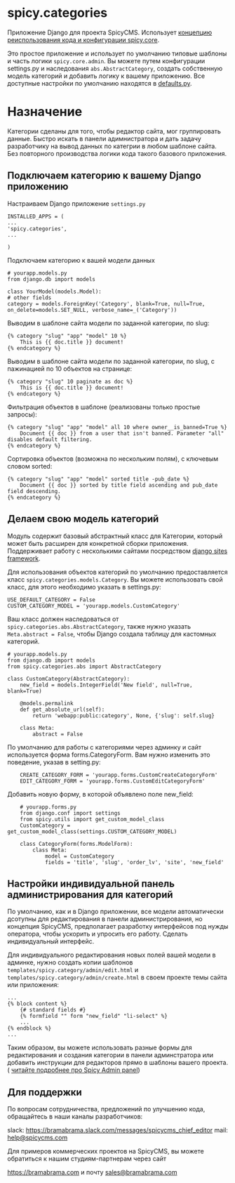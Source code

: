 spicy.categories
================


Приложение Django для проекта SpicyCMS. 
Использует [концепцию реиспользования кода и конфигурации spicy.core](https://github.com/spicycms/spicy.core).


Это простое приложение и использует по умолчанию типовые шаблоны и часть логики ``spicy.core.admin``.
Вы можете путем конфигурации settings.py и наследования ``abs.AbstractCategory``,
создать собственную модель категорий и добавить логику к вашему приложению.
Все доступные настройки по умолчанию находятся в [defaults.py](./src/spicy/categories/defaults.py). 


Назначение
==========

Категории сделаны для того, чтобы редактор сайта, мог группировать данные.
Быстро искать в панели адимнистратора и дать задачу разработчику на вывод данных по категрии в любом шаблоне сайта.
Без повторного производства логики кода такого базового приложения.


Подключаем категорию к вашему Django приложению
-----------------------------------------------

Настраиваем Django приложение ``settings.py``

```
INSTALLED_APPS = (
...
'spicy.categories',
...

)
```

Подключаем категорию к вашей модели данных

```
# yourapp.models.py
from django.db import models

class YourModel(models.Model):
# other fields
category = models.ForeignKey('Category', blank=True, null=True, on_delete=models.SET_NULL, verbose_name=_('Category'))
```

Выводим в шаблоне сайта модели по заданной категории, по slug:
```
{% category "slug" "app" "model" 10 %}
    This is {{ doc.title }} document!
{% endcategory %}
```

Выводим в шаблоне сайта модели по заданной категории, по slug, с пажинацией по 10 объектов на странице:
```
{% category "slug" 10 paginate as doc %}
    This is {{ doc.title }} document!
{% endcategory %}
```

Фильтрация объектов в шаблоне (реализованы только простые запросы):
```
{% category "slug" "app" "model" all 10 where owner__is_banned=True %}
    Document {{ doc }} from a user that isn't banned. Parameter "all" disables default filtering.
{% endcategory %}
```

Сортировка объектов (возможна по нескольким полям), с ключевым словом sorted:
```
{% category "slug" "app" "model" sorted title -pub_date %}
    Document {{ doc }} sorted by title field ascending and pub_date field descending.
{% endcategory %}
```

Делаем свою модель категорий
----------------------------

Модуль содержит базовый абстрактный класс для Категории, который может быть расширен для конкретной сборки приложения. Поддерживает работу с несколькими сайтами посредством [django sites framework](https://djbook.ru/rel1.4/ref/contrib/sites.html).

Для использования объектов категорий по умолчанию предоставляется класс ``spicy.categories.models.Category``. Вы можете использовать свой класс, для этого необходимо указать в settings.py:

    USE_DEFAULT_CATEGORY = False
    CUSTOM_CATEGORY_MODEL = 'yourapp.models.CustomCategory'

Ваш класс должен наследоваться от ``spicy.categories.abs.AbstractCategory``, также нужно указать ``Meta.abstract = False``, чтобы Django создала таблицу для кастомных категорий.

    # yourapp.models.py
    from django.db import models
    from spicy.categories.abs import AbstractCategory

    class CustomCategory(AbstractCategory):
        new_field = models.IntegerField('New field', null=True, blank=True)

        @models.permalink
        def get_absolute_url(self):
            return 'webapp:public:category', None, {'slug': self.slug}

        class Meta:
            abstract = False

По умолчанию для работы с категориями через админку и сайт используется форма forms.CategoryForm. Вам нужно изменить это поведение, указав в setting.py:

```
    CREATE_CATEGORY_FORM = 'yourapp.forms.CustomCreateCategoryForm'
    EDIT_CATEGORY_FORM = 'yourapp.forms.CustomEditCategoryForm'
```

Добавить новую форму, в которой объявлено поле new_field:

```
    # yourapp.forms.py
    from django.conf import settings
    from spicy.utils import get_custom_model_class
    CustomCategory = get_custom_model_class(settings.CUSTOM_CATEGORY_MODEL)

    class CategoryForm(forms.ModelForm):
        class Meta:
            model = CustomCategory
            fields = 'title', 'slug', 'order_lv', 'site', 'new_field'
```    

Настройки индивидуальной панель администрирования для категорий
---------------------------------------------------------------

По умолчанию, как и в Django приложении, все модели автоматически дсотупны для редактирования в панели администрирования,
но концепция SpicyCMS, предполагает разработку интерфейсов под нужды оператора, чтобы ускорить и упросить его работу.
Сделать индивидуальный интерфейс.

Для индивидуального редактирования новых полей вашей модели в админке, 
нужно создать копии шаблонов ``templates/spicy.category/admin/edit.html`` и ``templates/spicy.category/admin/create.html`` в своем проекте темы сайта или приложения:

```
...
{% block content %}
    {# standard fields #}
    {% formfield "" form "new_field" "li-select" %}
    ...
{% endblock %}
...
```    

Таким образом, вы можете использовать разные формы для редактирования и создания категории в панели админстратора или добавить инструкции для редакторов прямо в шаблоны вашего проекта. ( [читайте подробнее про Spicy Admin panel](https://github.com/spicycms/spicy.core))

Для поддержки
-------------

По вопросам сотрудничества, предложений по улучшению кода, обращайтесь в наши каналы разработчиков:

slack: https://bramabrama.slack.com/messages/spicycms_chief_editor
mail:  help@spicycms.com

Для примеров коммерческих проектов на SpicyCMS, вы можете обратиться к нашим студиям-партнерам через сайт
 
https://bramabrama.com и почту sales@bramabrama.com
